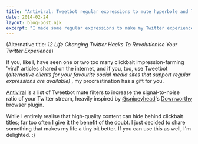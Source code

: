 ```yaml
---
title: "Antiviral: Tweetbot regular expressions to mute hyperbole and listicles"
date: 2014-02-24
layout: blog-post.njk
excerpt: "I made some regular expressions to make my Twitter experience a bit nicer."
---
```


(Alternative title: _12 Life Changing Twitter Hacks To Revolutionise Your Twitter Experience_)

If you, like I, have seen one or two too many clickbait impression-farming 'viral' articles shared on the internet, and if you, too, use Tweetbot (_alternative clients for your favourite social media sites that support regular expressions are available)_ , my procrastination has a gift for you.

[Antiviral](https://gist.github.com/jegtnes/9187879) is a list of Tweetbot mute filters to increase the signal-to-noise ratio of your Twitter stream, heavily inspired by [@snipeyhead](https://twitter.com/snipeyhead)'s [Downworthy](http://downworthy.snipe.net/) browser plugin.

While I entirely realise that high-quality content can hide behind clickbait titles; far too often I give it the benefit of the doubt. I just decided to share something that makes my life a tiny bit better. If you can use this as well, I'm delighted. :)
